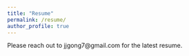```yaml
---
title: "Resume"
permalink: /resume/
author_profile: true
---
```

<p>Please reach out to jjgong7@gmail.com for the latest resume.</p>
